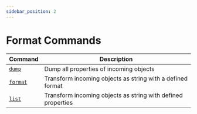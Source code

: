 ```yaml
---
sidebar_position: 2
---
```


# Format Commands

| Command                 | Description                                                  |
| ----------------------- | ------------------------------------------------------------ |
| [`dump`](./dump.md)     | Dump all properties of incoming objects                      |
| [`format`](./format.md) | Transform incoming objects as string with a defined format   |
| [`list`](./list.md)     | Transform incoming objects as string with defined properties |
